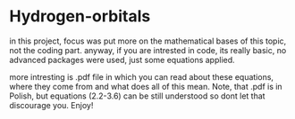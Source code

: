 # Hydrogen-orbitals

in this project, focus was put more on the mathematical bases of this topic, not the coding part.
anyway, if you are intrested in code, its really basic, no advanced packages were used, just some equations applied.

more intresting is .pdf file in which you can read about these equations, where they come from and what does all of this mean.
Note, that .pdf is in Polish, but equations (2.2-3.6) can be still understood so dont let that discourage you. Enjoy!
